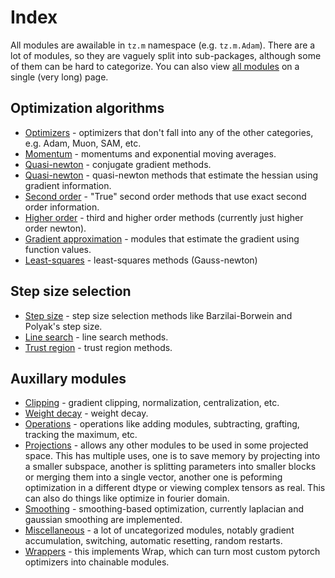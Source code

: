 # Index

All modules are awailable in ``tz.m`` namespace (e.g. ``tz.m.Adam``).
There are a lot of modules, so they are vaguely split into sub-packages, although some of them can be hard to categorize. You can also view [all modules](all.md) on a single (very long) page.

## Optimization algorithms

* [Optimizers](modules/optimizers.md) - optimizers that don't fall into any of the other categories, e.g. Adam, Muon, SAM, etc.
* [Momentum](modules/momentum.md) - momentums and exponential moving averages.
* [Quasi-newton](modules/conjugate_gradient.md) - conjugate gradient methods.
* [Quasi-newton](modules/quasi_newton.md) - quasi-newton methods that estimate the hessian using gradient information.
* [Second order](modules/second_order.md) - "True" second order methods that use exact second order information.
* [Higher order](modules/higher_order.md) - third and higher order methods (currently just higher order newton).
* [Gradient approximation](modules/grad_approximation.md) - modules that estimate the gradient using function values.
* [Least-squares](modules/least_squares.md) - least-squares methods (Gauss-newton)

## Step size selection

* [Step size](modules/step_size.md) - step size selection methods like Barzilai-Borwein and Polyak's step size.
* [Line search](modules/line_search.md) - line search methods.
* [Trust region](modules/trust_region.md) - trust region methods.

## Auxillary modules

* [Clipping](modules/clipping.md) - gradient clipping, normalization, centralization, etc.
* [Weight decay](modules/weight_decay.md) - weight decay.
* [Operations](modules/ops.md) - operations like adding modules, subtracting, grafting, tracking the maximum, etc.
* [Projections](modules/projections.md) - allows any other modules to be used in some projected space. This has multiple uses, one is to save memory by projecting into a smaller subspace, another is splitting parameters into smaller blocks or merging them into a single vector, another one is peforming optimization in a different dtype or viewing complex tensors as real. This can also do things like optimize in fourier domain.
* [Smoothing](modules/smoothing.md) - smoothing-based optimization, currently laplacian and gaussian smoothing are implemented.
* [Miscellaneous](modules/misc.md) - a lot of uncategorized modules, notably gradient accumulation, switching, automatic resetting, random restarts.
* [Wrappers](modules/wrappers.md) - this implements Wrap, which can turn most custom pytorch optimizers into chainable modules.


<!-- === "Gradient approximation"
    ::: torchzero.modules.grad_approximation
        options:
          show_root_heading: true
          heading_level: 3

=== "Higher-order methods"
    ::: torchzero.modules.higher_order
        options:
          show_root_heading: true
          heading_level: 3

=== "Least-squares"
    ::: torchzero.modules.least_squares
        options:
          show_root_heading: true
          heading_level: 3 -->
